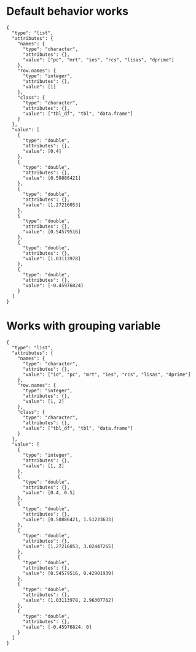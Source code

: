 # Default behavior works

    {
      "type": "list",
      "attributes": {
        "names": {
          "type": "character",
          "attributes": {},
          "value": ["pc", "mrt", "ies", "rcs", "lisas", "dprime"]
        },
        "row.names": {
          "type": "integer",
          "attributes": {},
          "value": [1]
        },
        "class": {
          "type": "character",
          "attributes": {},
          "value": ["tbl_df", "tbl", "data.frame"]
        }
      },
      "value": [
        {
          "type": "double",
          "attributes": {},
          "value": [0.4]
        },
        {
          "type": "double",
          "attributes": {},
          "value": [0.50886421]
        },
        {
          "type": "double",
          "attributes": {},
          "value": [1.27216053]
        },
        {
          "type": "double",
          "attributes": {},
          "value": [0.54579516]
        },
        {
          "type": "double",
          "attributes": {},
          "value": [1.03113978]
        },
        {
          "type": "double",
          "attributes": {},
          "value": [-0.45976824]
        }
      ]
    }

# Works with grouping variable

    {
      "type": "list",
      "attributes": {
        "names": {
          "type": "character",
          "attributes": {},
          "value": ["id", "pc", "mrt", "ies", "rcs", "lisas", "dprime"]
        },
        "row.names": {
          "type": "integer",
          "attributes": {},
          "value": [1, 2]
        },
        "class": {
          "type": "character",
          "attributes": {},
          "value": ["tbl_df", "tbl", "data.frame"]
        }
      },
      "value": [
        {
          "type": "integer",
          "attributes": {},
          "value": [1, 2]
        },
        {
          "type": "double",
          "attributes": {},
          "value": [0.4, 0.5]
        },
        {
          "type": "double",
          "attributes": {},
          "value": [0.50886421, 1.51223633]
        },
        {
          "type": "double",
          "attributes": {},
          "value": [1.27216053, 3.02447265]
        },
        {
          "type": "double",
          "attributes": {},
          "value": [0.54579516, 0.42901939]
        },
        {
          "type": "double",
          "attributes": {},
          "value": [1.03113978, 2.96307762]
        },
        {
          "type": "double",
          "attributes": {},
          "value": [-0.45976824, 0]
        }
      ]
    }

